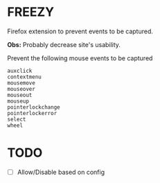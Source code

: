 # FREEZY

Firefox extension to prevent events to be captured.

**Obs:** Probably decrease site's usability.

Prevent the following mouse events to be captured
```
auxclick
contextmenu
mousemove
mouseover
mouseout
mouseup
pointerlockchange
pointerlockerror
select
wheel
```

# TODO
- [ ] Allow/Disable based on config
